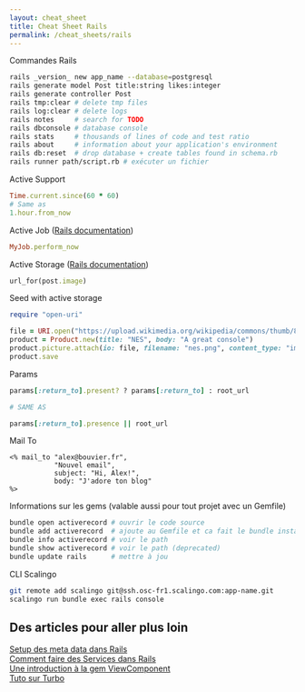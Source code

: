 ```yaml
---
layout: cheat_sheet
title: Cheat Sheet Rails
permalink: /cheat_sheets/rails
---
```


Commandes Rails

```bash
rails _version_ new app_name --database=postgresql
rails generate model Post title:string likes:integer
rails generate controller Post
rails tmp:clear # delete tmp files
rails log:clear # delete logs
rails notes     # search for TODO
rails dbconsole # database console
rails stats     # thousands of lines of code and test ratio
rails about     # information about your application's environment
rails db:reset  # drop database + create tables found in schema.rb
rails runner path/script.rb # exécuter un fichier
```

Active Support

```ruby
Time.current.since(60 * 60)
# Same as
1.hour.from_now
```

Active Job (<a href="https://guides.rubyonrails.org/active_job_basics.html" class="underlined" target="_blank">Rails documentation</a>)


```ruby
MyJob.perform_now
```

Active Storage (<a href="https://edgeguides.rubyonrails.org/active_storage_overview.html" class="underlined" target="_blank">Rails documentation</a>)

```ruby
url_for(post.image)
```


Seed with active storage

```ruby
require "open-uri"

file = URI.open("https://upload.wikimedia.org/wikipedia/commons/thumb/8/82/NES-Console-Set.jpg/1200px-NES-Console-Set.jpg")
product = Product.new(title: "NES", body: "A great console")
product.picture.attach(io: file, filename: "nes.png", content_type: "image/png")
product.save
```

Params

```ruby
params[:return_to].present? ? params[:return_to] : root_url

# SAME AS

params[:return_to].presence || root_url
```

Mail To

```erb
<% mail_to "alex@bouvier.fr",
           "Nouvel email",
           subject: "Hi, Alex!",
           body: "J'adore ton blog"
%>
```

Informations sur les gems (valable aussi pour tout projet avec un Gemfile)

```bash
bundle open activerecord # ouvrir le code source
bundle add activerecord  # ajoute au Gemfile et ca fait le bundle install
bundle info activerecord # voir le path
bundle show activerecord # voir le path (deprecated)
bundle update rails      # mettre à jou
```

CLI Scalingo

```bash
git remote add scalingo git@ssh.osc-fr1.scalingo.com:app-name.git
scalingo run bundle exec rails console
```

<h2>Des articles pour aller plus loin</h2>

<a href="https://www.lewagon.com/blog/setup-meta-tags-rails" class="underlined" target="_blank">Setup des meta data dans Rails</a>
<br>
<a href="https://blog.appsignal.com/2020/06/17/using-service-objects-in-ruby-on-rails.html" class="underlined" target="_blank">Comment faire des Services dans Rails</a>
<br>
<a href="https://www.honeybadger.io/blog/ruby-view-components/" class="underlined" target="_blank">Une introduction à la gem ViewComponent</a>
<br>
<a href="https://www.hotrails.dev/" class="underlined" target="_blank">Tuto sur Turbo</a>
